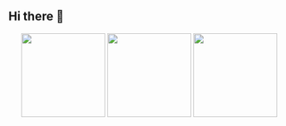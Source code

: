 ## Hi there 👋
<div align="center">
  <img src="https://github-readme-stats.vercel.app/api?username=Nazmi17&show_icons=true&theme=dracula" height="150" />
  <img src="https://github-readme-stats.vercel.app/api/top-langs?username=Nazmi17&layout=compact&theme=dracula" height="150" />
  <img src="https://streak-stats.demolab.com?user=nazmi17&theme=dracula" height="150" />
</div>

<!--
**Nazmi17/Nazmi17** is a ✨ _special_ ✨ repository because its `README.md` (this file) appears on your GitHub profile.

Here are some ideas to get you started:

- 🔭 I’m currently working on ...
- 🌱 I’m currently learning ...
- 👯 I’m looking to collaborate on ...
- 🤔 I’m looking for help with ...
- 💬 Ask me about ...
- 📫 How to reach me: ...
- 😄 Pronouns: ...
- ⚡ Fun fact: ...
-->
